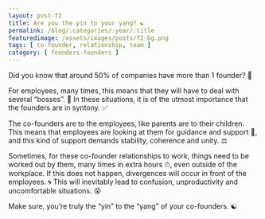 ```yaml
---
layout: post-f2
title: Are you the yin to your yang? ☯
permalink: /blog/:categories/:year/:title
featuredimage: /assets/images/posts/f2-bg.png
tags: [ co-founder, relationship, team ]
category: [ founders-founders ]
---
```


Did you know that around 50% of companies have more than 1 founder? 🤔

For employees, many times, this means that they will have to deal with several “bosses”. 👥 In these situations, it is of the utmost importance that the founders are in syntony. ✅

The co-founders are to the employees, like parents are to their children. This means that employees are looking at them for guidance and support 💪, and this kind of support demands stability, coherence and unity. ⚖

Sometimes, for these co-founder relationships to work, things need to be worked out by them, many times in extra hours ⏱, even outside of the workplace. If this does not happen, divergences will occur in front of the employees. 🌀 This will inevitably lead to confusion, unproductivity and uncomfortable situations. 😵

Make sure, you’re truly the “yin” to the “yang” of your co-founders. ☯